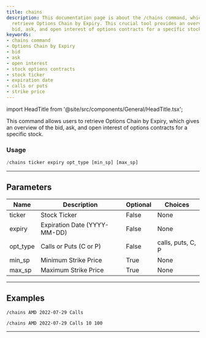 ```yaml
---
title: chains
description: This documentation page is about the /chains command, which helps users
  retrieve Options Chain by Expiry. This crucial tool provides an overview of the
  bid, ask, and open interest of options contracts for a specific stock.
keywords:
- chains command
- Options Chain by Expiry
- bid
- ask
- open interest
- stock options contracts
- stock ticker
- expiration date
- calls or puts
- strike price
---
```


import HeadTitle from '@site/src/components/General/HeadTitle.tsx';

<HeadTitle title="chains - Options - Telegram - Reference | OpenBB Bot Docs" />

This command allows users to retrieve Options Chain by Expiry, which gives an overview of the bid, ask, and open interest of options contracts for a specific stock.

### Usage

```python wordwrap
/chains ticker expiry opt_type [min_sp] [max_sp]
```

---

## Parameters

| Name | Description | Optional | Choices |
| ---- | ----------- | -------- | ------- |
| ticker | Stock Ticker | False | None |
| expiry | Expiration Date (YYYY-MM-DD) | False | None |
| opt_type | Calls or Puts (C or P) | False | calls, puts, C, P |
| min_sp | Minimum Strike Price | True | None |
| max_sp | Maximum Strike Price | True | None |


---

## Examples

```
/chains AMD 2022-07-29 Calls
```
```
/chains AMD 2022-07-29 Calls 10 100
```

---
